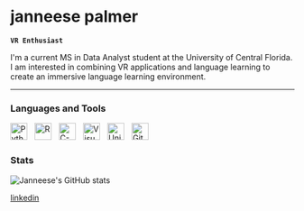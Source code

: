 # janneese palmer

**`VR Enthusiast`**

I'm a current MS in Data Analyst student at the University of Central Florida. I am interested in combining VR applications and language learning to create an immersive language learning environment.


---

### Languages and Tools
<img align="left" alt="Python" width="30px" style="padding-right:10px;" src="https://cdn.jsdelivr.net/gh/devicons/devicon/icons/python/python-plain.svg" />

<img align="left" alt="R" width="30px" style="padding-right:10px;"
src="https://cdn.jsdelivr.net/gh/devicons/devicon@latest/icons/r/r-original.svg" />

<img align = "left" alt = "C-sharp" width = "30px" style="padding-right:10px;" src="https://cdn.jsdelivr.net/gh/devicons/devicon@latest/icons/csharp/csharp-original.svg" />

<img align = "left" alt = "Visual Studio Code" width = "30px" style="padding-right:10px;" src="https://cdn.jsdelivr.net/gh/devicons/devicon@latest/icons/visualstudio/visualstudio-original.svg" />


<img align = "left" alt = "Unity" width = "30px" style="padding-right:10px;" src="https://cdn.jsdelivr.net/gh/devicons/devicon@latest/icons/unity/unity-original.svg" />
          
          
<img align="left" alt="Git" width="30px" style="padding-right:10px;" src="https://cdn.jsdelivr.net/gh/devicons/devicon/icons/git/git-original.svg" />

<br/>


#

### Stats

![Janneese's GitHub stats](https://github-readme-stats.vercel.app/api?username=janneese&show_icons=true&theme=dark)

[linkedin](https://linkedin.com/in/janneese-palmer)

